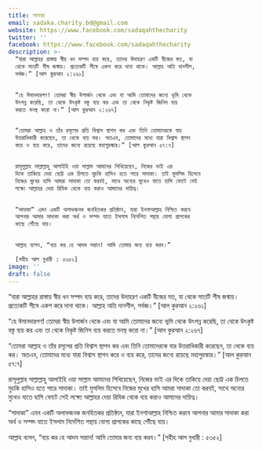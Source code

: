 ```yaml
---
title: সাদাকা
email: sadaka.charity.bd@gmail.com
website: https://www.facebook.com/sadaqahthecharity
twitter: ''
facebook: https://www.facebook.com/sadaqahthecharity
description: >-
  “যারা আল্লাহর রাস্তায় স্বীয় ধন সম্পদ ব্যয় করে, তাদের উদাহরণ একটি বীজের মত, যা
  থেকে সাতটি শীষ জন্মায়। প্রত্যেকটি শীষে একশ করে দানা থাকে। আল্লাহ অতি দানশীল,
  সর্বজ্ঞ।” [আল কুরআন ২:২৬১] 


  “হে ঈমানদারগণ! তোমরা স্বীয় উপার্জন থেকে এবং যা আমি তোমাদের জন্যে ভূমি থেকে
  উৎপন্ন করেছি, তা থেকে উৎকৃষ্ট বস্তু ব্যয় কর এবং তা থেকে নিকৃষ্ট জিনিস ব্যয়
  করতে মনস্থ করো না।” [আল কুরআন ২:২৬৭]


  “তোমরা আল্লাহ ও তাঁর রসূলের প্রতি বিশ্বাস স্থাপন কর এবং তিনি তোমাদেরকে যার
  উত্তরাধিকারী করেছেন, তা থেকে ব্যয় কর। অতএব, তোমাদের মধ্যে যারা বিশ্বাস স্থাপন
  করে ও ব্যয় করে, তাদের জন্যে রয়েছে মহাপুরস্কার।” [আল কুরআন ৫৭:৭] 


  রাসূলুল্লাহ সাল্লাল্লাহু আলাইহি ওয়া সাল্লাম আমাদের শিখিয়েছেন, নিজের ভাই এর
  দিকে তাকিয়ে দেয়া ছোট্ট এক চিলতে মুচকি হাসিও হতে পারে সাদাকা। তাই মুসলিম হিসেবে
  নিজের মুখের হাসি আমরা সাদাকা তো করবই, সাথে অন্যের মুখেও যাতে হাসি ফোটে সেই
  লক্ষ্যে আল্লাহর দেয়া রিযিক থেকে ব্যয় করাও আমাদের দায়িত্ব। 


  “সাদাকা” এমন একটি অলাভজনক জনহিতকর প্রতিষ্ঠান, যারা ইনশাআল্লাহ নিশ্চিত করবে
  আপনার আমার সাদাকা করা অর্থ ও সম্পদ যাতে ইসলাম নির্দেশিত পন্থায় যোগ্য প্রাপকের
  কাছে পৌঁছে যায়। 


  আল্লাহ বলেন, “ব্যয় কর হে আদম সন্তান! আমি তোমার জন্য ব্যয় করব।”

  [সহীহ আল বুখারী : ৫৩৫২]
image: ''
draft: false
---
```

“যারা আল্লাহর রাস্তায় স্বীয় ধন সম্পদ ব্যয় করে, তাদের উদাহরণ একটি বীজের মত, যা থেকে সাতটি শীষ জন্মায়। প্রত্যেকটি শীষে একশ করে দানা থাকে। আল্লাহ অতি দানশীল, সর্বজ্ঞ।” \[আল কুরআন ২:২৬১] 

“হে ঈমানদারগণ! তোমরা স্বীয় উপার্জন থেকে এবং যা আমি তোমাদের জন্যে ভূমি থেকে উৎপন্ন করেছি, তা থেকে উৎকৃষ্ট বস্তু ব্যয় কর এবং তা থেকে নিকৃষ্ট জিনিস ব্যয় করতে মনস্থ করো না।” \[আল কুরআন ২:২৬৭]

“তোমরা আল্লাহ ও তাঁর রসূলের প্রতি বিশ্বাস স্থাপন কর এবং তিনি তোমাদেরকে যার উত্তরাধিকারী করেছেন, তা থেকে ব্যয় কর। অতএব, তোমাদের মধ্যে যারা বিশ্বাস স্থাপন করে ও ব্যয় করে, তাদের জন্যে রয়েছে মহাপুরস্কার।” \[আল কুরআন ৫৭:৭] 

রাসূলুল্লাহ সাল্লাল্লাহু আলাইহি ওয়া সাল্লাম আমাদের শিখিয়েছেন, নিজের ভাই এর দিকে তাকিয়ে দেয়া ছোট্ট এক চিলতে মুচকি হাসিও হতে পারে সাদাকা। তাই মুসলিম হিসেবে নিজের মুখের হাসি আমরা সাদাকা তো করবই, সাথে অন্যের মুখেও যাতে হাসি ফোটে সেই লক্ষ্যে আল্লাহর দেয়া রিযিক থেকে ব্যয় করাও আমাদের দায়িত্ব। 

“সাদাকা” এমন একটি অলাভজনক জনহিতকর প্রতিষ্ঠান, যারা ইনশাআল্লাহ নিশ্চিত করবে আপনার আমার সাদাকা করা অর্থ ও সম্পদ যাতে ইসলাম নির্দেশিত পন্থায় যোগ্য প্রাপকের কাছে পৌঁছে যায়। 

আল্লাহ বলেন, “ব্যয় কর হে আদম সন্তান! আমি তোমার জন্য ব্যয় করব।”
\[সহীহ আল বুখারী : ৫৩৫২]
